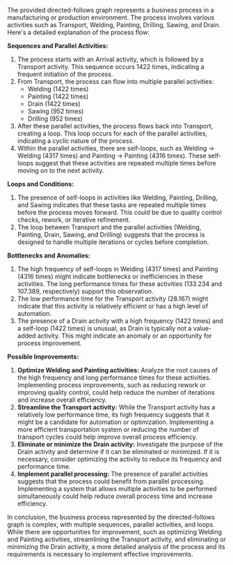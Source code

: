 The provided directed-follows graph represents a business process in a manufacturing or production environment. The process involves various activities such as Transport, Welding, Painting, Drilling, Sawing, and Drain. Here's a detailed explanation of the process flow:

**Sequences and Parallel Activities:**

1. The process starts with an Arrival activity, which is followed by a Transport activity. This sequence occurs 1422 times, indicating a frequent initiation of the process.
2. From Transport, the process can flow into multiple parallel activities:
	* Welding (1422 times)
	* Painting (1422 times)
	* Drain (1422 times)
	* Sawing (952 times)
	* Drilling (952 times)
3. After these parallel activities, the process flows back into Transport, creating a loop. This loop occurs for each of the parallel activities, indicating a cyclic nature of the process.
4. Within the parallel activities, there are self-loops, such as Welding -> Welding (4317 times) and Painting -> Painting (4316 times). These self-loops suggest that these activities are repeated multiple times before moving on to the next activity.

**Loops and Conditions:**

1. The presence of self-loops in activities like Welding, Painting, Drilling, and Sawing indicates that these tasks are repeated multiple times before the process moves forward. This could be due to quality control checks, rework, or iterative refinement.
2. The loop between Transport and the parallel activities (Welding, Painting, Drain, Sawing, and Drilling) suggests that the process is designed to handle multiple iterations or cycles before completion.

**Bottlenecks and Anomalies:**

1. The high frequency of self-loops in Welding (4317 times) and Painting (4316 times) might indicate bottlenecks or inefficiencies in these activities. The long performance times for these activities (133.234 and 107.389, respectively) support this observation.
2. The low performance time for the Transport activity (28.167) might indicate that this activity is relatively efficient or has a high level of automation.
3. The presence of a Drain activity with a high frequency (1422 times) and a self-loop (1422 times) is unusual, as Drain is typically not a value-added activity. This might indicate an anomaly or an opportunity for process improvement.

**Possible Improvements:**

1. **Optimize Welding and Painting activities:** Analyze the root causes of the high frequency and long performance times for these activities. Implementing process improvements, such as reducing rework or improving quality control, could help reduce the number of iterations and increase overall efficiency.
2. **Streamline the Transport activity:** While the Transport activity has a relatively low performance time, its high frequency suggests that it might be a candidate for automation or optimization. Implementing a more efficient transportation system or reducing the number of transport cycles could help improve overall process efficiency.
3. **Eliminate or minimize the Drain activity:** Investigate the purpose of the Drain activity and determine if it can be eliminated or minimized. If it is necessary, consider optimizing the activity to reduce its frequency and performance time.
4. **Implement parallel processing:** The presence of parallel activities suggests that the process could benefit from parallel processing. Implementing a system that allows multiple activities to be performed simultaneously could help reduce overall process time and increase efficiency.

In conclusion, the business process represented by the directed-follows graph is complex, with multiple sequences, parallel activities, and loops. While there are opportunities for improvement, such as optimizing Welding and Painting activities, streamlining the Transport activity, and eliminating or minimizing the Drain activity, a more detailed analysis of the process and its requirements is necessary to implement effective improvements.